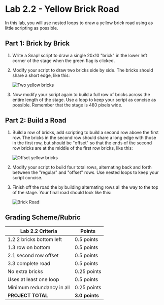 # Lab 2.2 - Yellow Brick Road

In this lab, you will use nested loops to draw a yellow brick road using as little scripting as possible.

## Part 1: Brick by Brick

1. Write a Snap! script to draw a single 20x10 "brick" in the lower left corner of the stage when the green flag is clicked.

2. Modify your script to draw two bricks side by side.  The bricks should share a short edge, like this:

    ![Two yellow bricks](two%20bricks%20yellow.png)

3. Now modify your script again to build a full row of bricks across the entire length of the stage.  Use a loop to keep your script as concise as possible.  Remember that the stage is 480 pixels wide.

## Part 2: Build a Road

1. Build a row of bricks, add scripting to build a second row above the first row.  The bricks in the second row should share a long edge with those in the first row, but should be "offset" so that the ends of the second row bricks are at the middle of the first row bricks, like this:

    ![Offset yellow bricks](offset%20bricks%20yellow.png)

2. Modify your script to build four total rows, alternating back and forth between the "regular" and "offset" rows.  Use nested loops to keep your script concise.

3. Finish off the road the by building alternating rows all the way to the top of the stage.  Your final road should look like this:

    ![Brick Road](brick%20road.png)

## Grading Scheme/Rubric

| **Lab 2.2 Criteria**                | Points         |
| ----------------------------------- | -------------- |
| 1.2 2 bricks bottom left            | 0.5 points     |
| 1.3 row on bottom                   | 0.5 points     |
| 2.1 second row offset               | 0.5 points     |
| 3.3 complete road                   | 0.5 points     |
| No extra bricks                     | 0.25 points    |
| Uses at least one loop              | 0.5 points     |
| Minimum redundancy in all           | 0.25 points    |
| **PROJECT TOTAL**                   | **3.0 points** |

